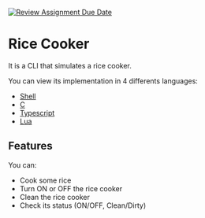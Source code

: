 [![Review Assignment Due Date](https://classroom.github.com/assets/deadline-readme-button-24ddc0f5d75046c5622901739e7c5dd533143b0c8e959d652212380cedb1ea36.svg)](https://classroom.github.com/a/PHq8Kfj_)

# Rice Cooker

It is a CLI that simulates a rice cooker.

You can view its implementation in 4 differents languages:

- [Shell](https://github.com/hei-school/cc-d2-my-rice-cooker-Sanmandresy/blob/feature/shell/README.md)
- [C](https://github.com/hei-school/cc-d2-my-rice-cooker-Sanmandresy/blob/feature/c/README.md)
- [Typescript](https://github.com/hei-school/cc-d2-my-rice-cooker-Sanmandresy/blob/feature/typescript/README.md)
- [Lua](https://github.com/hei-school/cc-d2-my-rice-cooker-Sanmandresy/blob/feature/lua/README.md)

## Features

You can:

- Cook some rice
- Turn ON or OFF the rice cooker
- Clean the rice cooker
- Check its status (ON/OFF, Clean/Dirty)